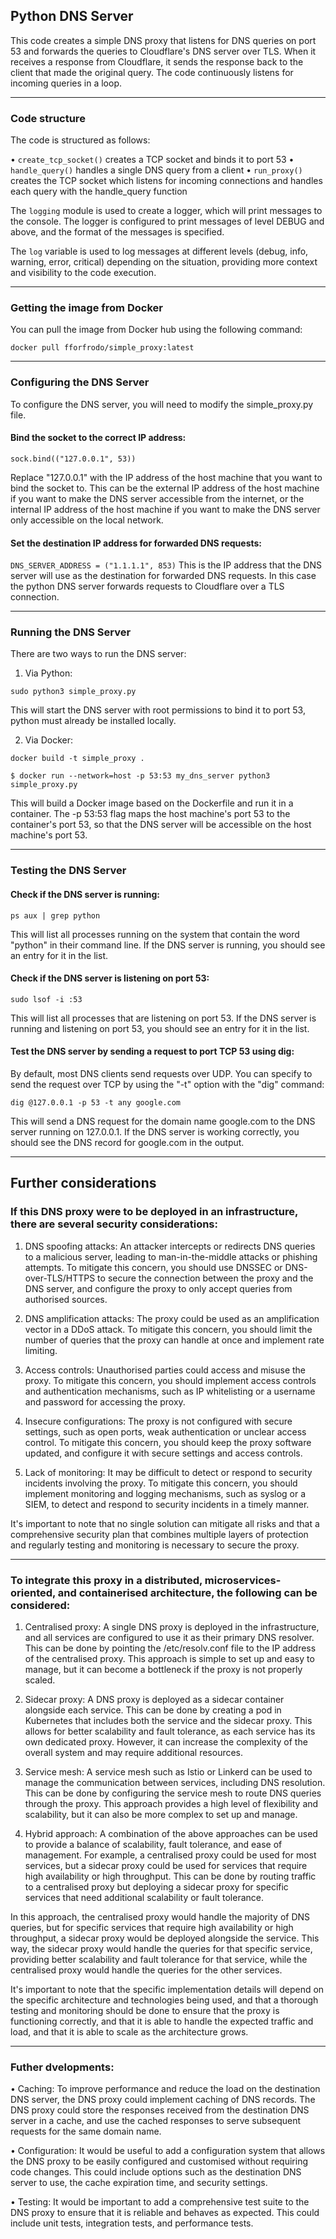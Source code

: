 ## Python DNS Server
This code creates a simple DNS proxy that listens for DNS queries on port 53 and forwards the queries to Cloudflare's DNS server over TLS. When it receives a response from Cloudflare, it sends the response back to the client that made the original query. The code continuously listens for incoming queries in a loop.

---

### Code structure
The code is structured as follows:

• `create_tcp_socket()` creates a TCP socket and binds it to port 53
• `handle_query()`  handles a single DNS query from a client
• `run_proxy()` creates the TCP socket which listens for incoming connections and handles each query with the handle_query function

The `logging` module is used to create a logger, which will print messages to the console. The logger is configured to print messages of level DEBUG and above, and the format of the messages is specified.

The `log` variable is used to log messages at different levels (debug, info, warning, error, critical) depending on the situation, providing more context and visibility to the code execution.

---

### Getting the image from Docker
You can pull the image from Docker hub using the following command:

`docker pull fforfrodo/simple_proxy:latest`

---

### Configuring the DNS Server
To configure the DNS server, you will need to modify the simple_proxy.py file.

#### Bind the socket to the correct IP address:

`sock.bind(("127.0.0.1", 53))`

Replace "127.0.0.1" with the IP address of the host machine that you want to bind the socket to. This can be the external IP address of the host machine if you want to make the DNS server accessible from the internet, or the internal IP address of the host machine if you want to make the DNS server only accessible on the local network.

#### Set the destination IP address for forwarded DNS requests:

`DNS_SERVER_ADDRESS = ("1.1.1.1", 853)`
This is the IP address that the DNS server will use as the destination for forwarded DNS requests.
In this case the python DNS server forwards requests to Cloudflare over a TLS connection.

---

### Running the DNS Server
There are two ways to run the DNS server:

1. Via Python:

`sudo python3 simple_proxy.py`

This will start the DNS server with root permissions to bind it to port 53, python must already be installed locally.

2. Via Docker:

`docker build -t simple_proxy .`

`$ docker run --network=host -p 53:53 my_dns_server python3 simple_proxy.py`

This will build a Docker image based on the Dockerfile and run it in a container. The -p 53:53 flag maps the host machine's port 53 to the container's port 53, so that the DNS server will be accessible on the host machine's port 53.

---

### Testing the DNS Server

#### Check if the DNS server is running:

`ps aux | grep python`

This will list all processes running on the system that contain the word "python" in their command line. If the DNS server is running, you should see an entry for it in the list.

#### Check if the DNS server is listening on port 53:

`sudo lsof -i :53`

This will list all processes that are listening on port 53. If the DNS server is running and listening on port 53, you should see an entry for it in the list.

#### Test the DNS server by sending a request to port TCP 53 using dig:

By default, most DNS clients send requests over UDP. 
You can specify to send the request over TCP by using the "-t" option with the "dig" command:

`dig @127.0.0.1 -p 53 -t any google.com`

This will send a DNS request for the domain name google.com to the DNS server running on 127.0.0.1. 
If the DNS server is working correctly, you should see the DNS record for google.com in the output.

---

## Further considerations

### If this DNS proxy were to be deployed in an infrastructure, there are several security considerations:

1. DNS spoofing attacks: An attacker intercepts or redirects DNS queries to a malicious server, leading to man-in-the-middle attacks or phishing attempts. To mitigate this concern, you should use DNSSEC or DNS-over-TLS/HTTPS to secure the connection between the proxy and the DNS server, and configure the proxy to only accept queries from authorised sources.

2. DNS amplification attacks: The proxy could be used as an amplification vector in a DDoS attack. To mitigate this concern, you should limit the number of queries that the proxy can handle at once and implement rate limiting.

3. Access controls: Unauthorised parties could access and misuse the proxy. To mitigate this concern, you should implement access controls and authentication mechanisms, such as IP whitelisting or a username and password for accessing the proxy.

4. Insecure configurations: The proxy is not configured with secure settings, such as open ports, weak authentication or unclear access control. To mitigate this concern, you should keep the proxy software updated, and configure it with secure settings and access controls.

5. Lack of monitoring: It may be difficult to detect or respond to security incidents involving the proxy. To mitigate this concern, you should implement monitoring and logging mechanisms, such as syslog or a SIEM, to detect and respond to security incidents in a timely manner.

It's important to note that no single solution can mitigate all risks and that a comprehensive security plan that combines multiple layers of protection and regularly testing and monitoring is necessary to secure the proxy.

---

### To integrate this proxy in a distributed, microservices-oriented, and containerised architecture, the following can be considered:

1. Centralised proxy: A single DNS proxy is deployed in the infrastructure, and all services are configured to use it as their primary DNS resolver. This can be done by pointing the /etc/resolv.conf file to the IP address of the centralised proxy. This approach is simple to set up and easy to manage, but it can become a bottleneck if the proxy is not properly scaled.

2. Sidecar proxy: A DNS proxy is deployed as a sidecar container alongside each service. This can be done by creating a pod in Kubernetes that includes both the service and the sidecar proxy. This allows for better scalability and fault tolerance, as each service has its own dedicated proxy. However, it can increase the complexity of the overall system and may require additional resources.

3. Service mesh: A service mesh such as Istio or Linkerd can be used to manage the communication between services, including DNS resolution. This can be done by configuring the service mesh to route DNS queries through the proxy. This approach provides a high level of flexibility and scalability, but it can also be more complex to set up and manage.

4. Hybrid approach: A combination of the above approaches can be used to provide a balance of scalability, fault tolerance, and ease of management. For example, a centralised proxy could be used for most services, but a sidecar proxy could be used for services that require high availability or high throughput. This can be done by routing traffic to a centralised proxy but deploying a sidecar proxy for specific services that need additional scalability or fault tolerance.

In this approach, the centralised proxy would handle the majority of DNS queries, but for specific services that require high availability or high throughput, a sidecar proxy would be deployed alongside the service. This way, the sidecar proxy would handle the queries for that specific service, providing better scalability and fault tolerance for that service, while the centralised proxy would handle the queries for the other services.

It's important to note that the specific implementation details will depend on the specific architecture and technologies being used, and that a thorough testing and monitoring should be done to ensure that the proxy is functioning correctly, and that it is able to handle the expected traffic and load, and that it is able to scale as the architecture grows.

---

### Futher dvelopments:

• Caching: To improve performance and reduce the load on the destination DNS server, the DNS proxy could implement caching of DNS records. The DNS proxy could store the responses received from the destination DNS server in a cache, and use the cached responses to serve subsequent requests for the same domain name.

• Configuration: It would be useful to add a configuration system that allows the DNS proxy to be easily configured and customised without requiring code changes. This could include options such as the destination DNS server to use, the cache expiration time, and security settings.

• Testing: It would be important to add a comprehensive test suite to the DNS proxy to ensure that it is reliable and behaves as expected. This could include unit tests, integration tests, and performance tests.
